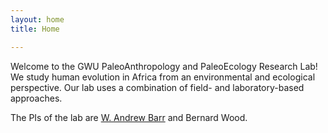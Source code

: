 ```yaml
---
layout: home
title: Home

---
```

Welcome to the GWU PaleoAnthropology and PaleoEcology Research Lab! We study human evolution in Africa from an environmental and ecological perspective. Our lab uses a combination of field- and laboratory-based approaches.

The PIs of the lab are <a href="/andrew-barr/">W. Andrew Barr</a> and Bernard Wood.